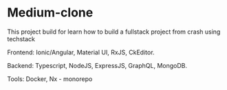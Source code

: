 # Medium-clone
This project build for learn how to build a fullstack project from crash using techstack

Frontend: Ionic/Angular, Material UI, RxJS, CkEditor.

Backend: Typescript, NodeJS, ExpressJS, GraphQL, MongoDB.

Tools: Docker, Nx - monorepo
